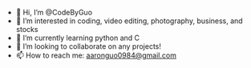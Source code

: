 - 👋 Hi, I’m @CodeByGuo
- 👀 I’m interested in coding, video editing, photography, business, and stocks
- 🌱 I’m currently learning python and C
- 💞️ I’m looking to collaborate on any projects!
- 📫 How to reach me: aaronguo0984@gmail.com

<!---

You can click the Preview link to take a look at your changes.
--->
